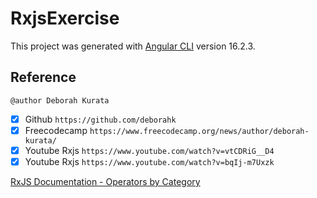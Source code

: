 # RxjsExercise

This project was generated with [Angular CLI](https://github.com/angular/angular-cli) version 16.2.3.

## Reference

`@author Deborah Kurata`

- [x] Github `https://github.com/deborahk`
- [x] Freecodecamp `https://www.freecodecamp.org/news/author/deborah-kurata/`
- [x] Youtube Rxjs `https://www.youtube.com/watch?v=vtCDRiG__D4`
- [x] Youtube Rxjs `https://www.youtube.com/watch?v=bqIj-m7Uxzk`

[RxJS Documentation - Operators by Category](https://rxjs.dev/)
